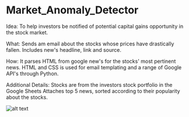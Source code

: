 # Market_Anomaly_Detector

Idea: To help investors be notified of potential capital gains opportunity in the stock market. 

What: Sends am email about the stocks whose prices have drastically fallen. Includes new's headline, link and source.

How: It parses HTML from google new's for the stocks' most pertinent news.
     HTML and CSS is used for email templating and a range of Google API's through Python. 


Additional Details:
Stocks are from the investors stock portfolio in the Google Sheets
Attaches top 5 news, sorted according to their popularity about the stocks. 

![alt text](https://icatcare.org/app/uploads/2018/07/Thinking-of-getting-a-cat.png)
